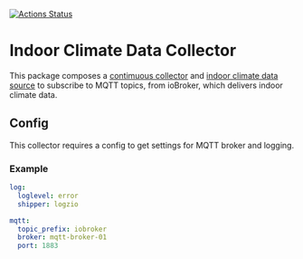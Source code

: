 [![Actions Status](https://github.com/tommzn/hdb-datasource-exchangerate/actions/workflows/go.image.build.yml/badge.svg)](https://github.com/tommzn/hdb-datasource-exchangerate/actions)

# Indoor Climate Data Collector
This package composes a [contimuous collector](https://github.com/tommzn/hdb-datasource-core/collector.go) and [indoor climate data source](https://github.com/tommzn/hdb-datasource-indoorclimate) to subscribe to MQTT topics, from ioBroker, which delivers indoor climate data. 

## Config
This collector requires a config to get settings for MQTT broker and logging.

### Example 
```yaml
log:
  loglevel: error
  shipper: logzio  

mqtt:
  topic_prefix: iobroker
  broker: mqtt-broker-01
  port: 1883
